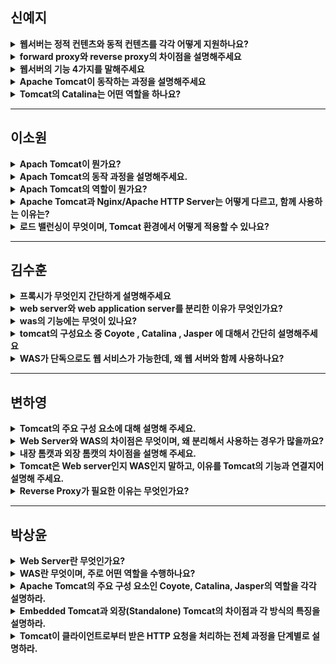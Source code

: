 ## 신예지
<details>
<summary><strong>웹서버는 정적 컨텐츠와 동적 컨텐츠를 각각 어떻게 지원하나요?</strong></summary>

정적 컨텐츠: WAS를 거치지 않고 바로 자원 제공

동적 컨텐츠: 동적컨텐츠 요청을 WAS로 넘겨주고, WAS에서 처리한 결과를 클라이언트에게 전달
</details>

<details>
<summary><strong>forward proxy와 reverse proxy의 차이점을 설명해주세요</strong></summary>

forward proxy: 서버에 방문하는 클라이언트의 주소를 감춤

reverse proxy: 클라이언트에게 서버의 주소를 감춤
</details>

<details>
<summary><strong>웹서버의 기능 4가지를 말해주세요</strong></summary>

- Reverse Proxy
    - 서버와 클라이언트 사이 프록시를 두고 프록시를 통해 데이터를 주고받음
    - 보안의 이유로 서버 내부 구조를 감추기 위해 사용
- 로드 밸런싱
    - 클라이언트의 요청에 따른 처리를 동작 중인 여러 WAS에게 적절히 분배
- 캐싱
    - Reverse Proxy의 캐시를 의미
    - 서버로 찾아오는 클라이언트들이 자주, 반복적으로 요청하는 리소스들을 프록시 서버에 저장하고 제공
- 주기적인 체크
    - 웹 서버에 존재하는 수 많은 모듈을 사용해 WAS 서비스가 정상적으로 동작하고 있는지 체크
</details>

<details>
<summary><strong>Apache Tomcat이 동작하는 과정을 설명해주세요</strong></summary>

1. `HTTP request`: HTTP요청을 Coyote에서 받아 Catalina로 전달  
2. `Catalina` : Catalina에서 전달받은 HTTP요청을 처리할 웹 어플리케이션(Context)를 찾음  
3. `Context` : WEB-INF/web.xml 파일 내용을 참조해 전달받은 요청을 서블릿에게 전달  
4. `Servlet` : JSP 파일이 요청되면 Tomcat의 Jasper(JSP 엔진)가 Validation check를 하고, 이를 서블릿으로 변환하여 컴파일한 뒤 실행합니다.
</details>

<details>
<summary><strong>Tomcat의 Catalina는 어떤 역할을 하나요?</strong></summary>

톰캣의 Servlet Container 역할로 JSP, Java Servlet을 호스팅하는 환경을 제공하고, 서블릿의 라이프사이클을 관리합니다.
</details>

---

## 이소원
<details>
<summary><strong>Apach Tomcat이 뭔가요?</strong></summary>

Apache Tomcat은 Java Servlet과 JSP(JavaServer Pages)를 실행할 수 있는 경량 웹 애플리케이션 서버(WAS)입니다.

동적인 웹 애플리케이션을 처리하며, 기본적인 웹서버 기능도 포함하고 있지만 주로 Nginx나 Apache HTTP Server와 함께 사용됩니다. 

오픈소스이며 가볍고 빠른 성능 덕분에 Spring Boot 등 Java 기반 웹 애플리케이션에서 널리 활용됩니다.
</details>

<details>
<summary><strong>Apach Tomcat의 동작 과정을 설명해주세요.</strong></summary>

1. `HTTP request`: HTTP요청을 Coyote에서 받아 Catalina로 전달  
2. `Catalina` : Catalina에서 전달받은 HTTP요청을 처리할 웹 어플리케이션(Context)를 찾음  
3. `Context` : WEB-INF/web.xml 파일 내용을 참조해 전달받은 요청을 매핑된 서블릿에게 전달  
4. `Servlet` : 요청된 Servlet Handler을 통해 생성된 jsp 파일들이 호출될 때, Jasper (JSP Engine)가 Validation Check / Compile 등을 수행
</details>

<details>
<summary><strong>Apach Tomcat의 역할이 뭔가요?</strong></summary>

Tomcat은 Java 웹 애플리케이션을 실행하고, 클라이언트 요청을 처리하여 동적인 응답을 반환하는 역할을 합니다
</details>

<details>
<summary><strong>Apache Tomcat과 Nginx/Apache HTTP Server는 어떻게 다르고, 함께 사용하는 이유는?</strong></summary>

- Apache Tomcat은 WAS이고 Nginx/Apache HTTP Server는 웹서버 입니다.  
- 함께 사용하므로써 서버 부하를 줄여 성능을 향상시키고, 웹서버는 리버스 프록시 기능이 있어 서버의 내부 ip를 숨김으로써 보안을 강화할 수 있습니다.  
- Nginx/Apache는 로드 밸런서 역할 수행 가능하기 때문에 여러 개의 Tomcat 서버에 부하 분산 가능하여 확장성이 증가합니다.  
- Tomcat은 Java 기반 웹 애플리케이션만 실행 가능하고,  
Nginx/Apache는 PHP, Python, Node.js 같은 다른 언어도 지원하기 때문에 다양한 웹서비스 지원이 가능해집니다.
</details>

<details>
<summary><strong>로드 밸런싱이 무엇이며, Tomcat 환경에서 어떻게 적용할 수 있나요?</strong></summary>

로드 밸런싱은 여러 서버에 트래픽을 나누어 서버 과부하를 막고 성능을 높이는 기술입니다. 

Tomcat 환경에서는 주로 Nginx나 Apache HTTP Server를 사용해 여러 대의 Tomcat 서버로 요청을 분산합니다.

요청을 순차적으로 보내는 방식(라운드로빈), 접속 수가 적은 서버를 우선 선택하는 방식 등 다양한 방법이 있습니다. 

이를 적용하면 서버가 안정적으로 운영되고, 필요할 때 쉽게 서버를 추가할 수 있습니다.
</details>

---

## 김수훈
<details>
<summary><strong>프록시가 무엇인지 간단하게 설명해주세요</strong></summary>

프록시는 클라이언트와 서버 사이에서 중개자 역할을 하는 서버 또는 소프트웨어입니다. 사용자가 웹사이트에 접속할 때, 직접 서버에 연결하지 않고 프록시 서버를 거쳐 연결됩니다.
</details>

<details>
<summary><strong>web server와 web application server를 분리한 이유가 무엇인가요?</strong></summary>

- 기능 분리로 서버 부하 방지  
- 물리적 분리로 보안강화  
- 여러대의 WAS 연결이 가능하므로 로드밸런싱, fail over, fail back 처리에 유리  
- 여러 웹 어플리케이션 서비스 가능
</details>

<details>
<summary><strong>was의 기능에는 무엇이 있나요?</strong></summary>

- 프로그램 실행 환경과 데이터베이스 접속 기능 제공  
- 여러개의 트랜잭션 관리  
- 업무를 처리하는 비즈니스 로직 수행  
- Web Service 플랫폼으로서의 역할
</details>

<details>
<summary><strong>tomcat의 구성요소 중 Coyote , Catalina , Jasper 에 대해서 간단히 설명해주세요</strong></summary>

- <strong>Coyote(HTTP Connector)</strong>: 클라이언트와 서버 간의 통신을 처리하며, HTTP 프로토콜을 지원합니다.  
- <strong>Catalina(Servlet Container)</strong>: 톰캣의 핵심 컴포넌트로, 서블릿의 라이프사이클을 관리하고 JSP, 서블릿을 호스팅하는 환경을 제공합니다.  
- <strong>Jasper(JSP Engine)</strong>: JSP 페이지를 서블릿 코드로 변환하고 컴파일한 후 실행하는 역할을 담당합니다.
</details>

<details>
<summary><strong>WAS가 단독으로도 웹 서비스가 가능한데, 왜 웹 서버와 함께 사용하나요?</strong></summary>

- 역할 분담으로 성능 최적화  
- 로드 밸런싱으로 부하 분산  
- 보안 강화 및 직접 접근 차단
- 장애 대응 및 무중단 서비스  
- 캐싱 기능으로 응답 속도 향상  
- 모니터링 및 관리 용이
</details>

---

## 변하영
<details>
<summary><strong>Tomcat의 주요 구성 요소에 대해 설명해 주세요.</strong></summary>

Tomcat은 세 가지 핵심 컴포넌트로 구성됩니다.  
Coyote는 HTTP 요청을 받고, Catalina는 서블릿 컨테이너로서 서블릿을 실행하고 비즈니스 로직을 처리하며, Jasper는 JSP를 서블릿으로 변환해 실행합니다.
</details>

<details>
<summary><strong>Web Server와 WAS의 차이점은 무엇이며, 왜 분리해서 사용하는 경우가 많을까요?</strong></summary>

Web Server는 정적 리소스를 처리하고, WAS는 동적 로직을 처리하는 서버입니다.  

분리해서 사용하면 서버 부하를 효율적으로 분산할 수 있고, 보안 측면에서도 유리합니다. 또한 여러 대의 WAS 연결이 가능하여 로드밸런싱, fail over, fail back 처리에 유리합니다.
</details>

<details>
<summary><strong>내장 톰캣과 외장 톰캣의 차이점을 설명해 주세요.</strong></summary>

외장 톰캣은 별도로 설치된 톰캣 서버에 WAR 파일을 배포해 사용하는 방식이고, 내장 톰캣은 Spring Boot에 포함된 톰캣으로 JAR 파일을 실행하는 구조입니다. 내장 톰캣은 설정이 간단하고 배포가 편리하지만, 여러 호스트 설정 등은 복잡할 수 있습니다.
</details>

<details>
<summary><strong>Tomcat은 Web server인지 WAS인지 말하고, 이유를 Tomcat의 기능과 연결지어 설명해 주세요.</strong></summary>

WAS입니다.  

Tomcat은 JSP와 Servlet을 실행할 수 있는 서블릿 컨테이너 기능을 갖추고 있어 WAS 역할을 수행합니다. HTTP 요청을 받아 비즈니스 로직을 처리하고, 동적인 응답을 생성하기 때문에 Web Application Server로 분류됩니다.
</details>

<details>
<summary><strong>Reverse Proxy가 필요한 이유는 무엇인가요?</strong></summary>

Reverse Proxy는 클라이언트와 서버 사이에서 서버의 주소를 감추고, 로드밸런싱이나 캐싱 같은 기능도 수행할 수 있습니다. 특히 Web Server가 WAS 앞단에서 프록시 역할을 하며 서버 내부 구조를 보호하고 트래픽을 분산하는 데 유용합니다.
</details>

---

## 박상윤
<details>
<summary><strong>Web Server란 무엇인가요?</strong></summary>

Web Server는 HTTP 프로토콜을 이용해 클라이언트의 요청에 따라 정적 웹 페이지(HTML, CSS, 이미지 등)를 제공하는 서버입니다.

역할

- 클라이언트로부터 HTTP 요청을 받아 정적 컨텐츠를 반환
- WAS(웹 어플리케이션 서버)로 동적 컨텐츠 요청 전달
- Reverse Proxy, 로드 밸런싱, 캐싱, 주기적 상태 체크 등을 통해 보안 강화와 서버 부하 분산을 지원
</details>

<details>
<summary><strong>WAS란 무엇이며, 주로 어떤 역할을 수행하나요?</strong></summary>

WAS는 동적 컨텐츠 제공을 위해 만들어진 미들웨어로, DB 조회나 복잡한 비즈니스 로직을 처리하는 애플리케이션 서버입니다.

- JSP, Servlet 등 동적 웹 컨텐츠 실행 및 관리
- 트랜잭션 관리 및 프로그램 실행 환경 제공
- 데이터베이스 접속 기능을 통해 필요한 데이터를 조회하여 클라이언트에 전달
</details>

<details>
<summary><strong>Apache Tomcat의 주요 구성 요소인 Coyote, Catalina, Jasper의 역할을 각각 설명하라.</strong></summary>

<strong>Coyote (HTTP Connector):</strong>

- 클라이언트와의 HTTP 통신을 담당
- 요청을 받아서 Tomcat 내부로 전달하며, 정적 컨텐츠의 서비스도 지원

<strong>Catalina (Servlet Container):</strong>

- Catalina에서 전달받은 HTTP요청을 처리할 웹 어플리케이션(Context)를 찾음

<strong>Jasper (JSP Engine):</strong>

- <strong>JSP 페이지를 서블릿 코드로 변환 및 컴파일하여 실행하는 역할</strong>을 수행
- 클<strong>라이언트의 JSP 요청이 들어오면 해당 JSP를 서블릿으로 변환해 실행 결과를 생성</strong>
</details>

<details>
<summary><strong>Embedded Tomcat과 외장(Standalone) Tomcat의 차이점과 각 방식의 특징을 설명하라.</strong></summary>

<strong>외장 Tomcat:</strong>

- 별도로 설치된 Tomcat 서버에 <strong>WAR 파일을 배포하여 애플리케이션을 실행</strong>
- 톰캣 설정 파일을 구성하고, Virtual Host 설정 등을 통해 여러 애플리케이션을 동시에 서비스할 수 있음
- Tomcat 서버를 별도로 설치한 후, Spring 프로젝트를 WAR 파일로 패키징하여 그 Tomcat 서버에 배포(Deploy)해서 애플리케이션을 실행한다는 것입니다.

<strong>Embedded Tomcat:</strong>

- Spring Boot 등에서 내장되어 있는 형태로, <strong>별도 설치 없이 애플리케이션 실행 시 함께 동작</strong>
- 단일 애플리케이션으로 실행되며, 설정이 간편해 개발자가 코드에 집중할 수 있으나, 여러 호스트 분기를 처리하는 데는 한계가 있음
</details>

<details>
<summary><strong>Tomcat이 클라이언트로부터 받은 HTTP 요청을 처리하는 전체 과정을 단계별로 설명하라.</strong></summary>

1. <strong>HTTP Request 수신</strong>
    - 클라이언트가 HTTP 요청을 보내면, Tomcat의 <strong>Coyote</strong>가 이를 받아들임
2. <strong>요청 전달</strong>
    - Coyote는 수신한 요청을 내부의 Catalina (Servlet Container)로 전달
3. <strong>웹 어플리케이션 선택</strong>
    - Catalina는 요청 URL과 설정 파일(web.xml 등)을 참조해 해당 요청을 처리할 웹 어플리케이션(Context)을 찾음
4. <strong>서블릿 또는 JSP 실행</strong>
    - 요청에 해당하는 서블릿에게 전달하고, 만약 JSP 페이지 요청이면 <strong>Jasper</strong>가 JSP를 서블릿으로 변환, 컴파일하여 실행
5. <strong>응답 반환</strong>
    - 처리 결과를 생성한 후, Catalina를 통해 Coyote가 최종 HTTP 응답으로 변환하여 클라이언트에 전송
</details>